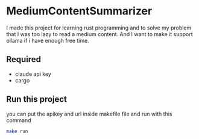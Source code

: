 # MediumContentSummarizer

I made this project for learning rust programming and to solve my problem that I was too lazy to read a medium content.
And I want to make it support ollama if i have enough free time.

## Required

- claude api key
- cargo

## Run this project

you can put the apikey and url inside makefile file and run with this command

```bash
make run
```
